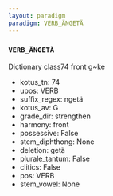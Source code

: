 ```yaml
---
layout: paradigm
paradigm: VERB_ÄNGETÄ
---
```

### ` VERB_ÄNGETÄ `

Dictionary class74 front g~ke 
* kotus_tn: 74
* upos: VERB
* suffix_regex: ngetä
* kotus_av: G
* grade_dir: strengthen
* harmony: front
* possessive: False
* stem_diphthong: None
* deletion: getä
* plurale_tantum: False
* clitics: False
* pos: VERB
* stem_vowel: None
